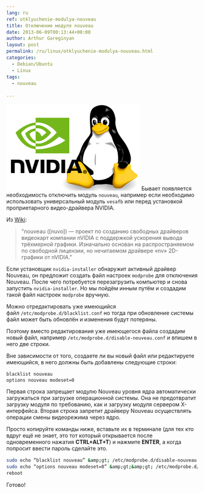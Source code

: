 ```yaml
---
lang: ru
ref: otklyuchenie-modulya-nouveau
title: Отключение модуля nouveau
date: 2013-06-09T00:13:44+00:00
author: Arthur Gareginyan
layout: post
permalink: /ru/linux/otklyuchenie-modulya-nouveau.html
categories:
  - Debian/Ubuntu
  - Linux
tags:
  - nouveau

---
```


![thumb](/images/thumbnail/nvidia-linux.png)
Бывает появляется необходимость отключить модуль `nouveau`, например если необходимо использовать универсальный модуль `vesafb` или перед установкой проприетарного видео-драйвера NVIDIA.


Из <a href="http://ru.wikipedia.org/wiki/Nouveau" target="_blank">Wiki</a>:

<blockquote>"nouveau ([nuvo]) — проект по созданию свободных драйверов видеокарт компании nVIDIA с поддержкой ускорения вывода трёхмерной графики. Изначально основан на распространяемом по свободной лицензии, но нечитаемом драйвере «nv» 2D-графики от nVIDIA."</blockquote>

Если установщик `nvidia-installer` обнаружит активный драйвер Nouveau, он предложит создать файл настроек `modprobe` для отключения Nouveau. После чего потребуется перезагрузить компьютер и снова запустить `nvidia-installer`. Но мы пойдём инным путём и создадим такой файл настроек `modprobe` вручную.

Можно отредактировать уже имеющийся файл `/etc/modprobe.d/blacklist.conf` но тогда при обновление системы файл может быть обновлён и изменения будут потеряны.

Поэтому вместо редактирования уже имеющегося файла создадим новый файл, например `/etc/modprobe.d/disable-nouveau.conf` и впишем в него две строки.

Вне зависимости от того, создаете ли вы новый файл или редактируете имеющийся, в него должны быть добавлены следующие строки:


	blacklist nouveau
	options nouveau modeset=0


Первая строка запрещает модулю Nouveau уровня ядра автоматически загружаться при загрузке операционной системы. Она не предотвратит загрузку модуля по требованию, как и загрузку модуля сервером Х-интерфейса. Вторая строка запретит драйверу Nouveau осуществлять операции смены видеорежима через ядро.

Просто копируйте команды ниже, вставьте их в терминале (для тех кто вдруг ещё не знает, это тот который открывается после одновременного нажатия **CTRL+ALT+T**) и нажмите **ENTER**, а когда попросит ввести пароль сделайте это.
 
```sh
sudo echo “blacklist nouveau” &amp;gt; /etc/modprobe.d/disable-nouveau.conf
sudo echo “options nouveau modeset=0” &amp;gt;&amp;gt; /etc/modprobe.d/disable-nouveau.conf
reboot
``` 

Готово!
